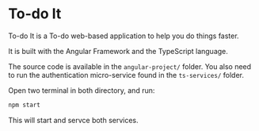 # To-do It
To-do It is a To-do web-based application to help you do things faster.

It is built with the Angular Framework and the TypeScript language.

The source code is available in the `angular-project/` folder.
You also need to run the authentication micro-service found in the `ts-services/` folder.

Open two terminal in both directory, and run:
```sh
npm start
```

This will start and servce both services.
